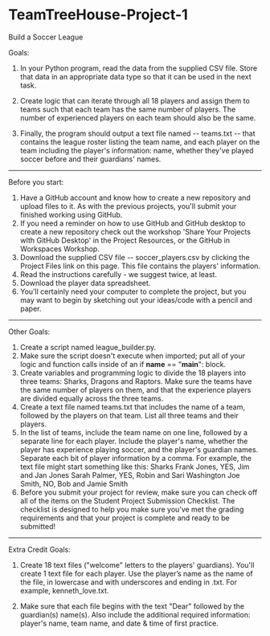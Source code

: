 # TeamTreeHouse-Project-1
Build a Soccer League

Goals:

1. In your Python program, read the data from the supplied CSV file. Store that data in an appropriate data type so that it can be used in the next task.

2. Create logic that can iterate through all 18 players and assign them to teams such that each team has the same number of players. The number of experienced players on each team should also be the same.

3. Finally, the program should output a text file named -- teams.txt -- that contains the league roster listing the team name, and each player on the team including the player's information: name, whether they've played soccer before and their guardians' names.

--------------
Before you start:

1. Have a GitHub account and know how to create a new repository and upload files to it. As with the previous projects, you'll submit your finished working using GitHub.
2. If you need a reminder on how to use GitHub and GitHub desktop to create a new repository check out the workshop 'Share Your Projects wIth GitHub Desktop' in the Project Resources, or the GitHub in Workspaces Workshop.
3. Download the supplied CSV file -- soccer_players.csv by clicking the Project Files link on this page. This file contains the players' information.
4. Read the instructions carefully - we suggest twice, at least.
5. Download the player data spreadsheet.
6. You’ll certainly need your computer to complete the project, but you may want to begin by sketching out your ideas/code with a pencil and paper.

--------------

Other Goals:

1. Create a script named league_builder.py.
2. Make sure the script doesn't execute when imported; put all of your logic and function calls inside of an if __name__ == "__main__": block.
3. Create variables and programming logic to divide the 18 players into three teams: Sharks, Dragons and Raptors. Make sure the teams have the same number of players on them, and that the experience players are divided equally across the three teams.
4. Create a text file named teams.txt that includes the name of a team, followed by the players on that team. List all three teams and their players.
5. In the list of teams, include the team name on one line, followed by a separate line for each player. Include the player's name, whether the player has experience playing soccer, and the player's guardian names. Separate each bit of player information by a comma. For example, the text file might start something like this:
  Sharks
  Frank Jones, YES, Jim and Jan Jones
  Sarah Palmer, YES, Robin and Sari Washington
  Joe Smith, NO, Bob and Jamie Smith
6. Before you submit your project for review, make sure you can check off all of the items on the Student Project Submission Checklist. The checklist is designed to help you make sure you’ve met the grading requirements and that your project is complete and ready to be submitted!

-------------

Extra Credit Goals:

1. Create 18 text files ("welcome" letters to the players' guardians). You'll create 1 text file for each player. Use the player’s name as the name of the file, in lowercase and with underscores and ending in .txt. For example, kenneth_love.txt.

2. Make sure that each file begins with the text "Dear" followed by the guardian(s) name(s). Also include the additional required information: player's name, team name, and date & time of first practice.
